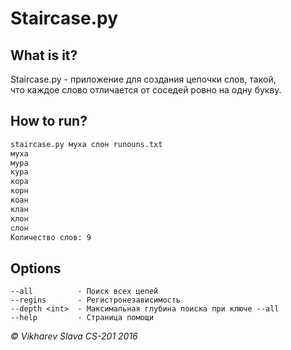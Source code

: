 Staircase.py
============

What is it?
-----------
Staircase.py - приложение для создания цепочки слов, такой,</br>
что каждое слово отличается от соседей ровно на одну букву.

How to run?
-----------
```bash
staircase.py муха слон runouns.txt
муха
мура
кура
кора
корн
коан
клан
клон
слон
Количество слов: 9
```

Options
-------
```
--all          - Поиск всех цепей
--regins       - Регистронезависимость
--depth <int>  - Максимальная глубина поиска при ключе --all
--help         - Страница помощи
```

*&copy; Vikharev Slava CS-201 2016*
